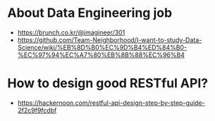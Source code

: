 # About Data Engineering job
* https://brunch.co.kr/@imagineer/301
* https://github.com/Team-Neighborhood/I-want-to-study-Data-Science/wiki/%EB%8D%B0%EC%9D%B4%ED%84%B0-%EC%97%94%EC%A7%80%EB%8B%88%EC%96%B4

# How to design good RESTful API?
* https://hackernoon.com/restful-api-design-step-by-step-guide-2f2c9f9fcdbf
